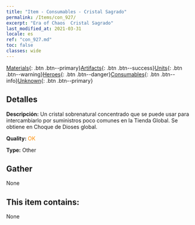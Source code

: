 ```yaml
---
title: "Item - Consumables - Cristal Sagrado"
permalink: /Items/con_927/
excerpt: "Era of Chaos  Cristal Sagrado"
last_modified_at: 2021-03-31
locale: es
ref: "con_927.md"
toc: false
classes: wide
---
```

 [Materials](/es/Items/){: .btn .btn--primary}[Artifacts](/es/Items/Artifacts/){: .btn .btn--success}[Units](/es/Items/Units/){: .btn .btn--warning}[Heroes](/es/Items/Heroes/){: .btn .btn--danger}[Consumables](/es/Items/Consumables/){: .btn .btn--info}[Unknown](/es/Items/Unknown/){: .btn .btn--primary}

## Detalles
 **Descripción:** Un cristal sobrenatural concentrado que se puede usar para intercambiarlo por suministros poco comunes en la Tienda Global. Se obtiene en Choque de Dioses global.

 **Quality:** <span style="color: #FF8C00">OK</span>

 **Type:** Other

## Gather

  None

## This item contains:

  None

